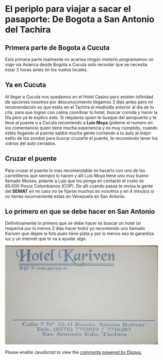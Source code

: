 # **El periplo para viajar a sacar el pasaporte: De Bogota a San Antonio del Tachira**



## **Primera parte de Bogota a Cucuta**


Esta primera parte realmente no acarrea ningún misterio programamos un viaje via Avianca desde Bogota a Cucuta solo recordar que se necesita estar 2 horas antes en los vuelos locales.

## **Ya en Cucuta**

Al llegar a Cucuta nos quedamos en el Hotel Casino pero existen infinidad de opciones nosotros por desconocimiento llegamos 3 días antes pero mi recomendación es que estés en el Tachira el mediodía anterior al dia de tu cita, para que logres con calma coordinar tu hotel, buscar comida y hacer la fila pero ya te explico esto. Si requieres quien te busque del aeropuerto y te lleve al puente o a Cucuta recomiendo a **Luis Moya** (pídeme el numero en los comentarios) quien tiene mucha experiencia y es muy cumplido, cuando estés llegando al puente saldrá mucha gente corriendo a tu auto al mejor estilo de los zombie para buscar cruzarte el puente, te recomiendo tener los vidrios del auto cerrados.

## **Cruzar el puente**

Para cruzar el puente lo mas recomendable es hacerlo con uno de los carretilleros que siempre lo hacen y allí Luis Moya tiene uno muy bueno llamado Moises, pídanle a Luis que los ponga en contacto el costo es 60.000 Pesos Colombianos (COP).  De allí cuando pasas te revisa la gente del **SENIAT** en mi caso no se fijaron muchos en nosotros y en 4 minutos si no tienes inconveniente estas en Venezuela en San Antonio.

## **Lo primero en que se debe hacer en San Antonio**

Definitivamente lo primero que se debe hacer es buscar un hotel (si requerirá por lo menos 2 días hacer todo) yo recomiendo uno llamado Kariven que dejare la foto pues tiene plata y por lo menos eso te garantiza luz y un internet que te va a ayudar algo.

![](./kariven.jpg)

<div id="disqus_thread"></div>
<script>

/**
*  RECOMMENDED CONFIGURATION VARIABLES: EDIT AND UNCOMMENT THE SECTION BELOW TO INSERT DYNAMIC VALUES FROM YOUR PLATFORM OR CMS.
*  LEARN WHY DEFINING THESE VARIABLES IS IMPORTANT: https://disqus.com/admin/universalcode/#configuration-variables*/
/*
var disqus_config = function () {
this.page.url = PAGE_URL;  // Replace PAGE_URL with your page's canonical URL variable
this.page.identifier = PAGE_IDENTIFIER; // Replace PAGE_IDENTIFIER with your page's unique identifier variable
};
*/
(function() { // DON'T EDIT BELOW THIS LINE
var d = document, s = d.createElement('script');
s.src = 'https://luiger-github-io.disqus.com/embed.js';
s.setAttribute('data-timestamp', +new Date());
(d.head || d.body).appendChild(s);
})();
</script>
<noscript>Please enable JavaScript to view the <a href="https://disqus.com/?ref_noscript">comments powered by Disqus.</a></noscript>
                            